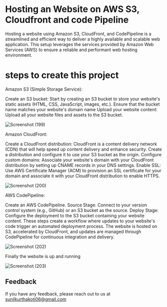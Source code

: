 
# Hosting an Website on AWS S3, Cloudfront and code Pipeline

Hosting a website using Amazon S3, CloudFront, and CodePipeline is a streamlined and efficient way to deliver a highly available and scalable web application. This setup leverages the services provided by Amazon Web Services (AWS) to ensure a reliable and performant web hosting environment. 



# steps to create this project

Amazon S3 (Simple Storage Service):

Create an S3 bucket: Start by creating an S3 bucket to store your website's static assets (HTML, CSS, JavaScript, images, etc.). Ensure that the bucket name matches your website's domain name 
Upload your website content: Upload all your website files and assets to the S3 bucket.

![Screenshot (199)](https://github.com/sunilkurthakoti/simple_aws_project/assets/131526336/cc3278d1-d116-4131-805b-c8c27e57afb5)


Amazon CloudFront:

Create a CloudFront distribution: CloudFront is a content delivery network (CDN) that will help speed up content delivery and enhance security. Create a distribution and configure it to use your S3 bucket as the origin.
Configure custom domains: Associate your website's domain with your CloudFront distribution by setting up CNAME records in your DNS settings.
Enable SSL: Use AWS Certificate Manager (ACM) to provision an SSL certificate for your domain and associate it with your CloudFront distribution to enable HTTPS.

![Screenshot (200)](https://github.com/sunilkurthakoti/simple_aws_project/assets/131526336/aa2d8807-5d07-4c6d-8af2-71476abf7118)


AWS CodePipeline:

Create an AWS CodePipeline.
Source Stage: Connect to your version control system (e.g., GitHub) or an S3 bucket as the source.
Deploy Stage: Configure the deployment to the S3 bucket containing your website content.
These steps create a workflow where updates to your website's code trigger an automated deployment process. The website is hosted on S3, accelerated by CloudFront, and updates are managed through CodePipeline for continuous integration and delivery.

![Screenshot (202)](https://github.com/sunilkurthakoti/simple_aws_project/assets/131526336/3d7864af-6df2-4af7-9526-62f28e30d849)


Finally the website is up and running

![Screenshot (203)](https://github.com/sunilkurthakoti/simple_aws_project/assets/131526336/d8e6b21b-ffd2-44ed-9377-c794d87eea4d)



## Feedback

If you have any feedback, please reach out to us at sunilkurthakoti06@gmail.com

